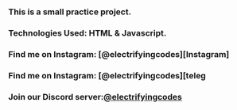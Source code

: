 ### This is a small practice project.

### Technologies Used: HTML & Javascript.

### Find me on Instagram: [@electrifyingcodes][Instagram]
### Find me on Instagram: [@electrifyingcodes][teleg
### Join our Discord server:[@electrifyingcodes][discord]

[Instgram]: https://www.instagram.com/electrifying_codes
[discord]: htt